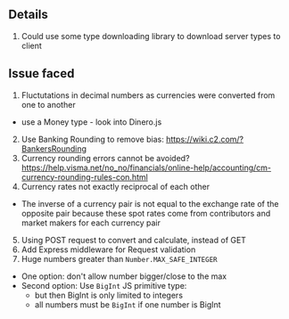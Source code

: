 
## Details 

1. Could use some type downloading library to download server types to client


## Issue faced 
1. Fluctutations in decimal numbers as currencies were converted from one to another
  - use a Money type - look into Dinero.js
2. Use Banking Rounding to remove bias: https://wiki.c2.com/?BankersRounding 
3. Currency rounding errors cannot be avoided? https://help.visma.net/no_no/financials/online-help/accounting/cm-currency-rounding-rules-con.html
4. Currency rates not exactly reciprocal of each other
  - The inverse of a currency pair is not equal to the exchange rate of the opposite pair because these spot rates come from contributors and market makers for each currency pair
5. Using POST request to convert and calculate, instead of GET
6. Add Express middleware for Request validation
7. Huge numbers greater than `Number.MAX_SAFE_INTEGER`
  - One option: don't allow number bigger/close to the max
  - Second option: Use `BigInt` JS primitive type: 
    - but then BigInt is only limited to integers 
    - all numbers must be `BigInt` if one number is BigInt
